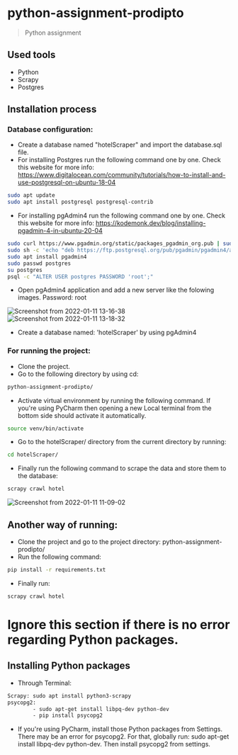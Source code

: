 # python-assignment-prodipto
> Python assignment

## Used tools
- Python
- Scrapy
- Postgres

## Installation process
### Database configuration:
- Create a database named "hotelScraper" and import the database.sql file.
- For installing Postgres run the following command one by one. Check this website for more info: https://www.digitalocean.com/community/tutorials/how-to-install-and-use-postgresql-on-ubuntu-18-04
``` bash
sudo apt update
sudo apt install postgresql postgresql-contrib
```
- For installing pgAdmin4 run the following command one by one. Check this website for more info: https://kodemonk.dev/blog/installing-pgadmin-4-in-ubuntu-20-04
``` bash
sudo curl https://www.pgadmin.org/static/packages_pgadmin_org.pub | sudo apt-key add
sudo sh -c 'echo "deb https://ftp.postgresql.org/pub/pgadmin/pgadmin4/apt/$(lsb_release -cs) pgadmin4 main" > /etc/apt/sources.list.d/pgadmin4.list && apt update'
sudo apt install pgadmin4
sudo passwd postgres
su postgres
psql -c "ALTER USER postgres PASSWORD 'root';"
```
- Open pgAdmin4 application and add a new server like the folowing images. Password: root

![Screenshot from 2022-01-11 13-16-38](https://user-images.githubusercontent.com/56860950/148898217-e4213164-4f81-49ea-a275-345dfa6b9c08.png)
![Screenshot from 2022-01-11 13-18-32](https://user-images.githubusercontent.com/56860950/148898335-21750e96-96c7-40ad-bfa2-94e20d015078.png)

- Create a database named: 'hotelScraper' by using pgAdmin4

### For running the project:
- Clone the project.
- Go to the following directory by using cd:
``` bash
python-assignment-prodipto/
```
- Activate virtual environment by running the following command. If you're using PyCharm then opening a new Local terminal from the bottom side should activate it automatically.
``` bash
source venv/bin/activate
```
- Go to the hotelScraper/ directory from the current directory by running:
``` bash
cd hotelScraper/
```
- Finally run the following command to scrape the data and store them to the database:
``` bash
scrapy crawl hotel
```
![Screenshot from 2022-01-11 11-09-02](https://user-images.githubusercontent.com/56860950/148900216-4534e692-0775-484c-8d3c-ab21c4be4e83.png)

## Another way of running:
- Clone the project and go to the project directory: python-assignment-prodipto/
- Run the following command:
``` bash
pip install -r requirements.txt
```
- Finally run: 
``` bash
scrapy crawl hotel
```
# Ignore this section if there is no error regarding Python packages.
## Installing Python packages
- Through Terminal:
``` bash
Scrapy: sudo apt install python3-scrapy
psycopg2:
        - sudo apt-get install libpq-dev python-dev
        - pip install psycopg2
```
- If you're using PyCharm, install those Python packages from Settings. There may be an error for psycopg2. For that, globally run: sudo apt-get install libpq-dev python-dev. Then install psycopg2 from settings.

